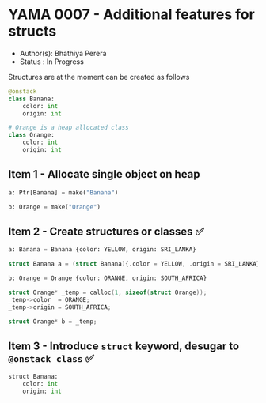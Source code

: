 # YAMA 0007 - Additional features for structs

- Author(s): Bhathiya Perera
- Status   : In Progress

Structures are at the moment can be created as follows

```python
@onstack
class Banana:
    color: int
    origin: int

# Orange is a heap allocated class
class Orange:
    color: int
    origin: int
```

## Item 1 - Allocate single object on heap

```python
a: Ptr[Banana] = make("Banana")

b: Orange = make("Orange")
```

## Item 2 - Create structures or classes ✅

```python
a: Banana = Banana {color: YELLOW, origin: SRI_LANKA}
```

```c
struct Banana a = (struct Banana){.color = YELLOW, .origin = SRI_LANKA};
```

```python
b: Orange = Orange {color: ORANGE, origin: SOUTH_AFRICA} 
```

```c
struct Orange* _temp = calloc(1, sizeof(struct Orange));
_temp->color  = ORANGE;
_temp->origin = SOUTH_AFRICA;

struct Orange* b = _temp;
```

## Item 3 - Introduce `struct` keyword, desugar to `@onstack class` ✅

```python
struct Banana:
    color: int
    origin: int
```